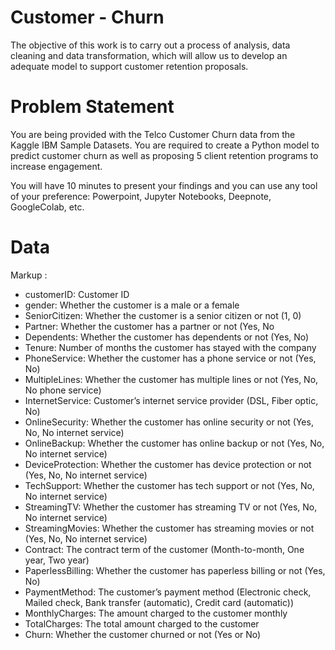# Customer - Churn
The objective of this work is to carry out a process of analysis, data cleaning and data transformation, which will allow us to develop an adequate model to support customer retention proposals.
# Problem Statement
You are being provided with the Telco Customer Churn data from the Kaggle IBM Sample Datasets. You are required to create a Python model to predict customer churn as well as proposing 5 client retention programs to increase engagement.

You will have 10 minutes to present your findings and you can use any tool of your preference: Powerpoint, Jupyter Notebooks, Deepnote, GoogleColab, etc.
# Data
 Markup : 
 * customerID: Customer ID
* gender: Whether the customer is a male or a female
* SeniorCitizen: Whether the customer is a senior citizen or not (1, 0)
* Partner: Whether the customer has a partner or not (Yes, No
* Dependents: Whether the customer has dependents or not (Yes, No)
* Tenure: Number of months the customer has stayed with the company
* PhoneService: Whether the customer has a phone service or not (Yes, No)
* MultipleLines: Whether the customer has multiple lines or not (Yes, No, No phone service)
* InternetService: Customer’s internet service provider (DSL, Fiber optic, No)
* OnlineSecurity: Whether the customer has online security or not (Yes, No, No internet service)
* OnlineBackup: Whether the customer has online backup or not (Yes, No, No internet service)
* DeviceProtection: Whether the customer has device protection or not (Yes, No, No internet service)
* TechSupport: Whether the customer has tech support or not (Yes, No, No internet service)
* StreamingTV: Whether the customer has streaming TV or not (Yes, No, No internet service)
* StreamingMovies: Whether the customer has streaming movies or not (Yes, No, No internet service)
* Contract: The contract term of the customer (Month-to-month, One year, Two year)
* PaperlessBilling: Whether the customer has paperless billing or not (Yes, No)
* PaymentMethod: The customer’s payment method (Electronic check, Mailed check, Bank transfer (automatic), Credit card (automatic))
* MonthlyCharges: The amount charged to the customer monthly
* TotalCharges: The total amount charged to the customer
* Churn: Whether the customer churned or not (Yes or No)
